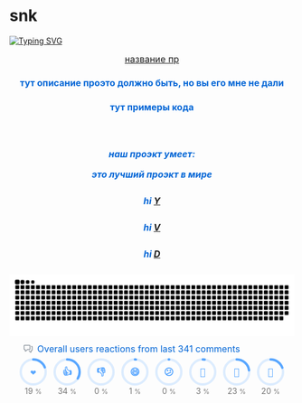 # snk


[![Typing SVG](https://readme-typing-svg.herokuapp.com?color=%2336BCF7&lines=ToDo+list+без+графического+интерфейса+++++)](https://git.io/typing-svg)

<h2 align="center"> 
    <a href="https://github.com/yarik1732/cvfyf" target="_blank"> название пр</a>
<ing src="https://github.com/yarik1732/ToDolist1.git" height="32"/>
<h4 align="center">тут описание проэто должно быть, но вы его мне не дали</h4>



<h4 align="center">тут примеры кода</h4>

<img src="">




<h5>
наш проэкт умеет: 

это лучший проэкт в мире
</h5>

##### hi [Y](https://github.com/yarik1732)
##### hi [V](https://www.youtube.com/watch?v=5Fg9oZk-5uA)
##### hi [D](https://github.com/Hackep1551)


<picture>
  <source
    media="(prefers-color-scheme: dark)"
    srcset="https://raw.githubusercontent.com/platane/snk/output/github-contribution-grid-snake-dark.svg"
  />
  <source
    media="(prefers-color-scheme: light)"
    srcset="https://raw.githubusercontent.com/platane/snk/output/github-contribution-grid-snake.svg"
  />
  <img
    alt="github contribution grid snake animation"
    src="https://raw.githubusercontent.com/platane/snk/output/github-contribution-grid-snake.svg"
  />
</picture>




<svg xmlns="http://www.w3.org/2000/svg" width="480" height="117" class="">
    <defs>
        <style/>
    </defs>
    <style>@keyframes animation-gauge{0%{stroke-dasharray:0 329}}@keyframes animation-rainbow{0%,to{color:#7f00ff;fill:#7f00ff}14%{color:#a933ff;fill:#a933ff}29%{color:#007fff;fill:#007fff}43%{color:#00ff7f;fill:#00ff7f}57%{color:#ff0;fill:#ff0}71%{color:#ff7f00;fill:#ff7f00}86%{color:red;fill:red}}svg{font-family:-apple-system,BlinkMacSystemFont,Segoe UI,Helvetica,Arial,sans-serif,Apple Color Emoji,Segoe UI Emoji;font-size:14px;color:#777}h2{margin:8px 0 2px;padding:0;color:#0366d6;font-weight:400;font-size:16px}.gauge text,h2 svg{fill:currentColor}section&gt;.field{margin-left:5px;margin-right:5px}.field{display:flex;align-items:center;margin-bottom:2px;white-space:nowrap}.field svg{margin:0 8px;fill:#959da5;flex-shrink:0}.row{display:flex;flex-wrap:wrap}.row section{flex:1 1 0}.column{display:flex;flex-direction:column;align-items:center}#metrics-end,.fill-width{width:100%}.categories,.category{display:flex;align-items:center}.categories{justify-content:space-around;margin-top:4px}.category{flex-direction:column;flex:1 1 0}.gauge{stroke-linecap:round;fill:none}.gauge.info{color:#58a6ff}.gauge-arc,.gauge-base{stroke:currentColor;stroke-width:10}.gauge-base{stroke-opacity:.2}.gauge-arc{fill:none;stroke-dashoffset:0;animation-delay:250ms;animation:animation-gauge 1s ease forwards}.gauge text{font-size:40px;font-family:monospace;text-anchor:middle;font-weight:600}.gauge .title{font-size:18px;color:#777}:root{--color-calendar-graph-day-bg:#ebedf0;--color-calendar-graph-day-border:rgba(27,31,35,0.06);--color-calendar-graph-day-L1-bg:#9be9a8;--color-calendar-graph-day-L2-bg:#40c463;--color-calendar-graph-day-L3-bg:#30a14e;--color-calendar-graph-day-L4-bg:#216e39;--color-calendar-halloween-graph-day-L1-bg:#ffee4a;--color-calendar-halloween-graph-day-L2-bg:#ffc501;--color-calendar-halloween-graph-day-L3-bg:#fe9600;--color-calendar-halloween-graph-day-L4-bg:#03001c;--color-calendar-winter-graph-day-L1-bg:#0a3069;--color-calendar-winter-graph-day-L2-bg:#0969da;--color-calendar-winter-graph-day-L3-bg:#54aeff;--color-calendar-winter-graph-day-L4-bg:#b6e3ff;--color-calendar-graph-day-L4-border:rgba(27,31,35,0.06);--color-calendar-graph-day-L3-border:rgba(27,31,35,0.06);--color-calendar-graph-day-L2-border:rgba(27,31,35,0.06);--color-calendar-graph-day-L1-border:rgba(27,31,35,0.06)}</style>
    <style/>
    <foreignObject x="0" y="0" width="100%" height="100%">
        <div xmlns="http://www.w3.org/1999/xhtml" xmlns:xlink="http://www.w3.org/1999/xlink" class="items-wrapper">
            <section>
                <h2 class="field">
                    <svg xmlns="http://www.w3.org/2000/svg" viewBox="0 0 16 16" width="16" height="16">
                        <path fill-rule="evenodd" d="M1.5 2.75a.25.25 0 01.25-.25h8.5a.25.25 0 01.25.25v5.5a.25.25 0 01-.25.25h-3.5a.75.75 0 00-.53.22L3.5 11.44V9.25a.75.75 0 00-.75-.75h-1a.25.25 0 01-.25-.25v-5.5zM1.75 1A1.75 1.75 0 000 2.75v5.5C0 9.216.784 10 1.75 10H2v1.543a1.457 1.457 0 002.487 1.03L7.061 10h3.189A1.75 1.75 0 0012 8.25v-5.5A1.75 1.75 0 0010.25 1h-8.5zM14.5 4.75a.25.25 0 00-.25-.25h-.5a.75.75 0 110-1.5h.5c.966 0 1.75.784 1.75 1.75v5.5A1.75 1.75 0 0114.25 12H14v1.543a1.457 1.457 0 01-2.487 1.03L9.22 12.28a.75.75 0 111.06-1.06l2.22 2.22v-2.19a.75.75 0 01.75-.75h1a.25.25 0 00.25-.25v-5.5z"/>
                    </svg>
                    Overall users reactions from last 341 comments
                </h2>
                <div class="row">
                    <section>
                        <div class="row fill-width">
                            <section class="categories">
                                <div class="category column">
                                    <svg xmlns="http://www.w3.org/2000/svg" viewBox="0 0 120 120" width="50" height="50" class="gauge info">
                                        <circle class="gauge-base" r="53" cx="60" cy="60"/>
                                        <circle class="gauge-arc" transform="rotate(-90 60 60)" r="53" cx="60" cy="60" stroke-dasharray="63 329"/>
                                        <text x="60" y="60" dominant-baseline="central">❤️</text>
                                    </svg>
                                    <span class="title nowrap">
                                        19
                                        <small>%</small>
                                    </span>
                                </div>
                                <div class="category column">
                                    <svg xmlns="http://www.w3.org/2000/svg" viewBox="0 0 120 120" width="50" height="50" class="gauge info">
                                        <circle class="gauge-base" r="53" cx="60" cy="60"/>
                                        <circle class="gauge-arc" transform="rotate(-90 60 60)" r="53" cx="60" cy="60" stroke-dasharray="112 329"/>
                                        <text x="60" y="60" dominant-baseline="central">👍</text>
                                    </svg>
                                    <span class="title nowrap">
                                        34
                                        <small>%</small>
                                    </span>
                                </div>
                                <div class="category column">
                                    <svg xmlns="http://www.w3.org/2000/svg" viewBox="0 0 120 120" width="50" height="50" class="gauge info">
                                        <circle class="gauge-base" r="53" cx="60" cy="60"/>
                                        <text x="60" y="60" dominant-baseline="central">👎</text>
                                    </svg>
                                    <span class="title nowrap">
                                        0
                                        <small>%</small>
                                    </span>
                                </div>
                                <div class="category column">
                                    <svg xmlns="http://www.w3.org/2000/svg" viewBox="0 0 120 120" width="50" height="50" class="gauge info">
                                        <circle class="gauge-base" r="53" cx="60" cy="60"/>
                                        <circle class="gauge-arc" transform="rotate(-90 60 60)" r="53" cx="60" cy="60" stroke-dasharray="4.2 329"/>
                                        <text x="60" y="60" dominant-baseline="central">😄</text>
                                    </svg>
                                    <span class="title nowrap">
                                        1
                                        <small>%</small>
                                    </span>
                                </div>
                                <div class="category column">
                                    <svg xmlns="http://www.w3.org/2000/svg" viewBox="0 0 120 120" width="50" height="50" class="gauge info">
                                        <circle class="gauge-base" r="53" cx="60" cy="60"/>
                                        <circle class="gauge-arc" transform="rotate(-90 60 60)" r="53" cx="60" cy="60" stroke-dasharray="1.4000000000000001 329"/>
                                        <text x="60" y="60" dominant-baseline="central">😕</text>
                                    </svg>
                                    <span class="title nowrap">
                                        0
                                        <small>%</small>
                                    </span>
                                </div>
                                <div class="category column">
                                    <svg xmlns="http://www.w3.org/2000/svg" viewBox="0 0 120 120" width="50" height="50" class="gauge info">
                                        <circle class="gauge-base" r="53" cx="60" cy="60"/>
                                        <circle class="gauge-arc" transform="rotate(-90 60 60)" r="53" cx="60" cy="60" stroke-dasharray="8.4 329"/>
                                        <text x="60" y="60" dominant-baseline="central">👀</text>
                                    </svg>
                                    <span class="title nowrap">
                                        3
                                        <small>%</small>
                                    </span>
                                </div>
                                <div class="category column">
                                    <svg xmlns="http://www.w3.org/2000/svg" viewBox="0 0 120 120" width="50" height="50" class="gauge info">
                                        <circle class="gauge-base" r="53" cx="60" cy="60"/>
                                        <circle class="gauge-arc" transform="rotate(-90 60 60)" r="53" cx="60" cy="60" stroke-dasharray="75.6 329"/>
                                        <text x="60" y="60" dominant-baseline="central">🚀</text>
                                    </svg>
                                    <span class="title nowrap">
                                        23
                                        <small>%</small>
                                    </span>
                                </div>
                                <div class="category column">
                                    <svg xmlns="http://www.w3.org/2000/svg" viewBox="0 0 120 120" width="50" height="50" class="gauge info">
                                        <circle class="gauge-base" r="53" cx="60" cy="60"/>
                                        <circle class="gauge-arc" transform="rotate(-90 60 60)" r="53" cx="60" cy="60" stroke-dasharray="64.4 329"/>
                                        <text x="60" y="60" dominant-baseline="central">🎉</text>
                                    </svg>
                                    <span class="title nowrap">
                                        20
                                        <small>%</small>
                                    </span>
                                </div>
                            </section>
                        </div>
                    </section>
                </div>
            </section>
        </div>
        <div xmlns="http://www.w3.org/1999/xhtml" id="metrics-end"></div>
    </foreignObject>
</svg>
